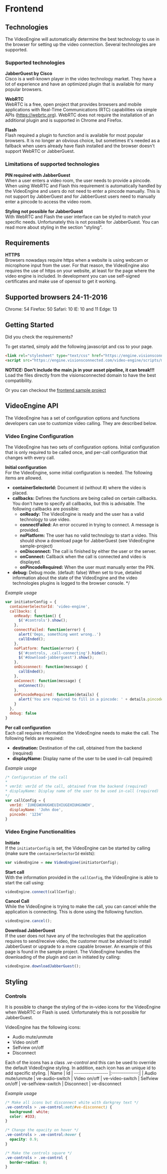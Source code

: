 # Frontend

## Technologies
The VideoEngine will automatically determine the best technology to use in the browser for setting up the video connection. Several technologies are supported.

### Supported technologies
**JabberGuest by Cisco**  
Cisco is a well-known player in the video technology market. They have a lot of experience and have an optimized plugin that is available for many popular browsers.

**WebRTC**  
WebRTC is a free, open project that provides browsers and mobile applications with Real-Time Communications (RTC) capabilities via simple APIs (https://webrtc.org).
WebRTC does not require the installation of an additional plugin and is supported in Chrome and Firefox.

**Flash**  
Flash required a plugin to function and is available for most popular browsers. It is no longer an obvious choice, but sometimes it's needed as a fallback when users already have flash installed and the browser doesn't support WebRTC or JabberGuest.

### Limitations of supported technologies
**PIN required with JabberGuest**  
When a user enters a video room, the user needs to provide a pincode. When using WebRTC and Flash this requirement is automatically handled by the VideoEngine and users do not need to enter a pincode manually. This is not support by JabberGuest and for JabberGuest users need to manually enter a pincode to access the video room. 

**Styling not possible for JabberGuest**  
With WebRTC and Flash the user interface can be styled to match your specific needs. Unfortunately this is not possible for JabberGuest.
You can read more about styling in the section "styling".

## Requirements
**HTTPS**  
Browsers nowadays require https when a website is using webcam or microphone input from the user. For that reason, the VideoEngine also requires the use of https on your website, at least for the page where the video engine is included. In development you can use self-signed certificates and make use of openssl to get it working.

## Supported browsers 24-11-2016
Chrome: 54
Firefox: 50
Safari: 10
IE: 10 and 11
Edge: 13

## Getting Started
Did you check the requirements?

To get started, simply add the following javascript and css to your page.
```html
<link rel="stylesheet" type="text/css" href="https://engine.visionsconnected.com/video-engine/styles/main.css">
<script src="https://engine.visionsconnected.com/video-engine/scripts/main.js"></script>
```

**NOTICE: Don't include the main.js in your asset pipeline, it can break!!!** Load the files directly from the visionsconnected domain to have the best compatibility.

Or you can checkout the [frontend sample project](https://github.com/VisionsConnectedEurope/VideoEngine/tree/master/frontend-sample-project)

## VideoEngine API
The VideoEngine has a set of configuration options and functions developers can use to customize video calling. They are described below.

### Video Engine Configuration
The VideoEngine has two sets of configuration options. Initial configuration that is only required to be called once, and per-call configuration that changes with every call.

**Initial configuration**  
For the VideoEngine, some initial configuration is needed. The following items are allowed.
- **containerSelectorId:** Document id (without #) where the video is placed.
- **callbacks:** Defines the functions are being called on certain callbacks. You don't have to specify all callbacks, but this is advisable. The following callbacks are possible:
  - **onReady:** The VideoEngine is ready and the user has a valid technology to use video.
  - **connectFailed:** An error occured in trying to connect. A message is provided.
  - **noPlatform:** The user has no valid technology to start a video. This should show a download page for JabberGuest (see VideoEngine sample-project)
  - **onDisconnect:** The call is finished by either the user or the server.
  - **onConnect:** Callback when the call is connected and video is displayed.
  - **onPincodeRequired:** When the user must manually enter the PIN.
- **debug:** Debug mode. (default: false) When set to true, detailed information about the state of the VideoEngine and the video technologies plugins is logged to the browser console.
*/

*Example usage*
```javascript
var initiatorConfig = {
  containerSelectorId: 'video-engine',
  callbacks: {
    onReady: function() {
      $('#controls').show();
    },
    connectFailed: function(error) {
      alert('Oeps, something went wrong..')
      callEnded();
    },
    noPlatform: function(error) {
      $('#controls, .call-connecting').hide();
      $('#download-jabberguest').show();
    },
    onDisconnect: function(message) {
      callEnded();
    },
    onConnect: function(message) {
      onConnect();
    },
    onPincodeRequired: function(details) {
      alert('You are required to fill in a pincode: ' + details.pincode);
    }
  },
  debug: false
}
```
**Per call configuration**  
Each call requires information the VideoEngine needs to make the call. The following fields are required:
- **destination:** Destination of the call, obtained from the backend (required)
- **displayName:** Display name of the user to be used in-call (required)

*Example usage*
```javascript
/* Configuration of the call
*
* vmrId: vmrId of the call, obtained from the backend (required)
* displayName: Display name of the user to be used in-call (required)
*/
var callConfig = {
  vmrId: 'IUHEGWUHUGHEUIHIUGEHIUHGUWEH',
  displayName: 'John doe',
  pincode: '1234'
}
```

### Video Engine Functionalities
**Initiate**  
If the ```initiatorConfig``` is set, the VideoEngine can be started by calling (make sure the ```containerSelectorId``` exists):
```javascript
var videoEngine = new VideoEngine(initiatorConfig);
```

**Start call**  
With the information provided in the ```callConfig```, the VideoEngine is able to start the call using:
```javascript
videoEngine.connect(callConfig);
```

**Cancel Call**  
While the VideoEngine is trying to make the call, you can cancel while the application is connecting. This is done using the following function.
```javascript
videoEngine.cancel();
```

**Download JabberGuest**  
If the user does not have any of the technologies that the application requires to send/receive video, the customer must be advised to install JabberGuest or upgrade to a more capable browser. An example of this page is found in the sample project. The VideoEngine handles the downloading of the plugin and can in initiated by calling:

```javascript
videoEngine.downloadJabberGuest();
```

## Styling
### Controls
It is possible to change the styling of the in-video icons for the VideoEngine when WebRTC or Flash is used. Unfortunately this is not possible for JabberGuest.

VideoEngine has the following icons:
- Audio mute/unmute
- Video on/off
- Selfview on/off
- Disconnect

Each of the icons has a class *.ve-control* and this can be used to override the default VideoEngine styling. In addition, each icon has an unique id to add specific styling.
| Name              | Id
| ----------------- |:-------------:|
| Audio mute/unmute | ve-audio-switch
| Video on/off      | ve-video-switch
| Selfview on/off   | ve-selfview-switch
| Disconnect        | ve-disconnect

*Example usage*
```css
/* Make all icons but disconnect white with darkgrey text */
.ve-controls > .ve-control:not(#ve-disconnect) {
  background: white;
  color: #333;
}

/* Change the opacity on hover */
.ve-controls > .ve-control:hover {
  opacity: 0.9;
}

/* Make the controls square */
.ve-controls > .ve-control {
  border-radius: 0;
}
```
